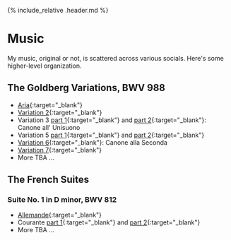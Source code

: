 
<link rel="shortcut icon" type="image/png" href="favicon.png">

{% include_relative .header.md %}

# Music

My music, original or not, is scattered across various socials.  Here's some
higher-level organization.

## The Goldberg Variations, BWV 988

<!-- target=blank makes the links open in a new tab, just like the similar html
syntax -->

- [Aria](https://www.youtube.com/watch?v=38GcBKf3Umk){:target="_blank"}
- [Variation 2](https://www.youtube.com/watch?v=4bk4HKYhkG8){:target="_blank"}
- Variation 3 [part 1](https://www.tiktok.com/@jeff.irwin/video/6847988594527800582){:target="_blank"} and [part 2](https://www.tiktok.com/@jeff.irwin/video/6850935952605596934){:target="_blank"}:  Canone all' Unisuono
- Variation 5 [part 1](https://www.tiktok.com/@jeff.irwin/video/6928220737719241990){:target="_blank"} and [part 2](https://www.tiktok.com/@jeff.irwin/video/6937492746789801222){:target="_blank"}
- [Variation 6](https://www.youtube.com/watch?v=oay3ZwzJHw8){:target="_blank"}: Canone alla Seconda
- [Variation 7](https://www.facebook.com/100000215612496/videos/283375250193379/){:target="_blank"}
- More TBA ...

## The French Suites

### Suite No. 1 in D minor, BWV 812

- [Allemande](https://soundcloud.com/jirwin505/french-suite-no1-in-d-minor-bwv-812-i-allemande?si=aa910a6c1b4442ada535791af9f0f7ff){:target="_blank"}
- Courante [part 1](https://www.tiktok.com/@jeff.irwin/video/6958856517751803142){:target="_blank"} and [part 2](https://www.tiktok.com/@jeff.irwin/video/6966349034906766597){:target="_blank"}
- More TBA ...

